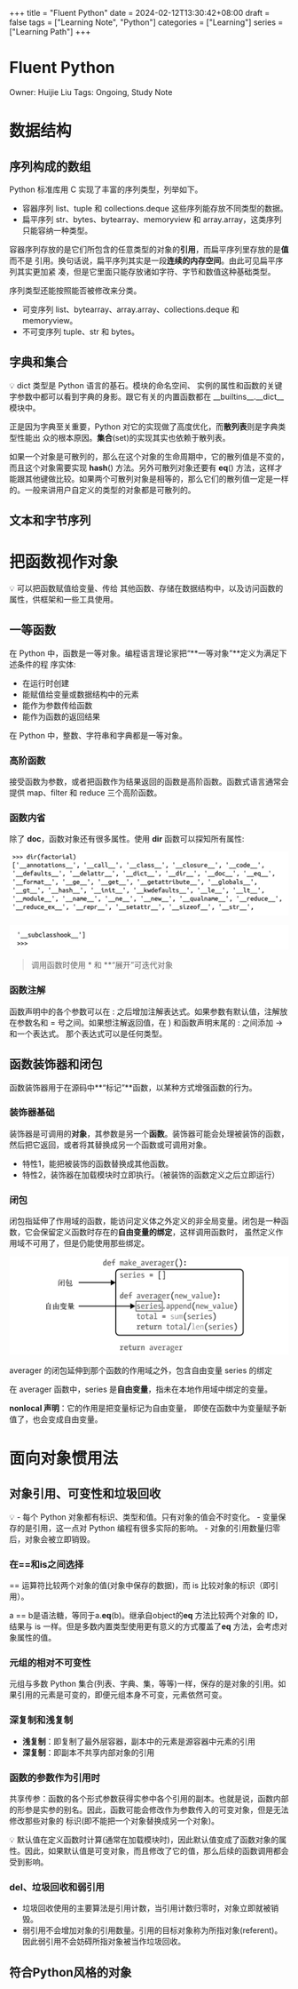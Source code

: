 +++
title = "Fluent Python"
date = 2024-02-12T13:30:42+08:00
draft = false
tags = ["Learning Note", "Python"]
categories = ["Learning"]
series = ["Learning Path"]
+++

# Fluent Python

Owner: Huijie Liu
Tags: Ongoing, Study Note

# 数据结构

## **序列构成的数组**

Python 标准库用 C 实现了丰富的序列类型，列举如下。

- 容器序列
  list、tuple 和 collections.deque 这些序列能存放不同类型的数据。
- 扁平序列
  str、bytes、bytearray、memoryview 和 array.array，这类序列只能容纳一种类型。

容器序列存放的是它们所包含的任意类型的对象的**引用**，而扁平序列里存放的是**值**而不是
引用。换句话说，扁平序列其实是一段**连续的内存空间**。由此可见扁平序列其实更加紧
凑，但是它里面只能存放诸如字符、字节和数值这种基础类型。

序列类型还能按照能否被修改来分类。

- 可变序列
  list、bytearray、array.array、collections.deque 和 memoryview。
- 不可变序列
  tuple、str 和 bytes。

## 字典和集合

<aside>
💡 dict 类型是 Python 语言的基石。模块的命名空间、 实例的属性和函数的关键字参数中都可以看到字典的身影。跟它有关的内置函数都在 __builtins__.__dict__ 模块中。

正是因为字典至关重要，Python 对它的实现做了高度优化，而**散列表**则是字典类型性能出 众的根本原因。**集合**(set)的实现其实也依赖于散列表。

</aside>

如果一个对象是可散列的，那么在这个对象的生命周期中，它的散列值是不变的，而且这个对象需要实现 **hash**() 方法。另外可散列对象还要有 **eq**() 方法，这样才能跟其他键做比较。如果两个可散列对象是相等的，那么它们的散列值一定是一样的。一般来讲用户自定义的类型的对象都是可散列的。

## 文本和字节序列

# 把函数视作对象

<aside>
💡 可以把函数赋值给变量、传给 其他函数、存储在数据结构中，以及访问函数的属性，供框架和一些工具使用。

</aside>

## 一等函数

在 Python 中，函数是一等对象。编程语言理论家把“**一等对象”**定义为满足下述条件的程
序实体:

- 在运行时创建
- 能赋值给变量或数据结构中的元素
- 能作为参数传给函数
- 能作为函数的返回结果

在 Python 中，整数、字符串和字典都是一等对象。

### 高阶函数

接受函数为参数，或者把函数作为结果返回的函数是高阶函数。函数式语言通常会提供 map、filter 和 reduce 三个高阶函数。

### 函数内省

除了 **doc**，函数对象还有很多属性。使用 **dir** 函数可以探知所有属性:

![Untitled](./assets/Untitled.png#center)

![Untitled](./assets/Untitled%201.png#center)

> 调用函数时使用 \* 和 \*\*“展开”可迭代对象

### 函数注解

函数声明中的各个参数可以在 : 之后增加注解表达式。如果参数有默认值，注解放在参数名和 = 号之间。如果想注解返回值，在 ) 和函数声明末尾的 : 之间添加 -> 和一个表达式。 那个表达式可以是任何类型。

## 函数装饰器和闭包

函数装饰器用于在源码中**“标记”**函数，以某种方式增强函数的行为。

### 装饰器基础

装饰器是可调用的**对象**，其参数是另一个**函数**。装饰器可能会处理被装饰的函数，然后把它返回，或者将其替换成另一个函数或可调用对象。

- 特性1，能把被装饰的函数替换成其他函数。
- 特性2，装饰器在加载模块时立即执行。（被装饰的函数定义之后立即运行）

### 闭包

闭包指延伸了作用域的函数，能访问定义体之外定义的非全局变量。闭包是一种函数，它会保留定义函数时存在的**自由变量的绑定**，这样调用函数时， 虽然定义作用域不可用了，但是仍能使用那些绑定。

![averager 的闭包延伸到那个函数的作用域之外，包含自由变量 series 的绑定](./assets/Untitled%202.png#center)

averager 的闭包延伸到那个函数的作用域之外，包含自由变量 series 的绑定

在 averager 函数中，series 是**自由变量**，指未在本地作用域中绑定的变量。

**nonlocal 声明**：它的作用是把变量标记为自由变量， 即使在函数中为变量赋予新值了，也会变成自由变量。

# 面向对象惯用法

## 对象引用、**可变性和垃圾回收**

<aside>
💡 - 每个 Python 对象都有标识、类型和值。只有对象的值会不时变化。
- 变量保存的是引用，这一点对 Python 编程有很多实际的影响。
- 对象的引用数量归零后，对象会被立即销毁。

</aside>

### 在==和is之间选择

== 运算符比较两个对象的值(对象中保存的数据)，而 is 比较对象的标识（即引用）。

a == b是语法糖，等同于a.**eq**(b)。继承自object的**eq** 方法比较两个对象的 ID，结果与 is 一样。但是多数内置类型使用更有意义的方式覆盖了**eq** 方法，会考虑对象属性的值。

### 元组的相对不可变性

元组与多数 Python 集合(列表、字典、集，等等)一样，保存的是对象的引用。如果引用的元素是可变的，即便元组本身不可变，元素依然可变。

### 深复制和浅复制

- **浅复制**：即复制了最外层容器，副本中的元素是源容器中元素的引用
- **深复制**：即副本不共享内部对象的引用

### 函数的参数作为引用时

共享传参：函数的各个形式参数获得实参中各个引用的副本。也就是说，函数内部的形参是实参的别名。因此，函数可能会修改作为参数传入的可变对象，但是无法修改那些对象的 标识(即不能把一个对象替换成另一个对象)。

<aside>
💡 默认值在定义函数时计算(通常在加载模块时)，因此默认值变成了函数对象的属性。因此，如果默认值是可变对象，而且修改了它的值，那么后续的函数调用都会受到影响。

</aside>

### del、垃圾回收和弱引用

- 垃圾回收使用的主要算法是引用计数，当引用计数归零时，对象立即就被销毁。
- 弱引用不会增加对象的引用数量。引用的目标对象称为所指对象(referent)。因此弱引用不会妨碍所指对象被当作垃圾回收。

## 符合Python风格的对象
